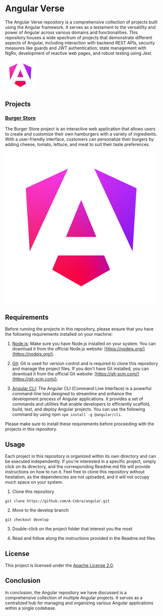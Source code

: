 # Angular Verse

<div>
  <p>
    The Angular Verse repository is a comprehensive collection of projects built using the Angular framework. It serves as a testament to the versatility and power of Angular across various domains and functionalities. This repository houses a wide spectrum of projects that demonstrate different aspects of Angular, including interaction with backend REST APIs, security measures like guards and JWT authentication, state management with NgRx, development of reactive web pages, and robust testing using Jest.
  </p>
  <img src="./github-profile-fetcher/src/assets/images/angular_gradient.png" width="100px" >
</div>

## Projects

### [Burger Store](./burger-store)

The Burger Store project is an interactive web application that allows users to create and customize their own hamburgers with a variety of ingredients. With a user-friendly interface, customers can personalize their burgers by adding cheese, tomato, lettuce, and meat to suit their taste preferences.

<img src="./github-profile-fetcher/src/assets/images/angular_gradient.png" width= "500px">
<!-- Add image here  -->

## Requirements

Before running the projects in this repository, please ensure that you have the following requirements installed on your machine:

1. [Node.js](https://nodejs.org/): Make sure you have Node.js installed on your system. You can download it from the official Node.js website: [https://nodejs.org/](https://nodejs.org/).

2. [Git](https://git-scm.com/): Git is used for version control and is required to clone this repository and manage the project files. If you don't have Git installed, you can download it from the official Git website: [https://git-scm.com/](https://git-scm.com/).

3. [Angular CLI](https://angular.io/cli): The Angular CLI (Command Line Interface) is a powerful command-line tool designed to streamline and enhance the development process of Angular applications. It provides a set of commands and utilities that enable developers to efficiently scaffold, build, test, and deploy Angular projects. You can use the following command by using npm `npm install -g @angular/cli`.

Please make sure to install these requirements before proceeding with the projects in this repository.

## Usage

Each project in this repository is organized within its own directory and can be executed independently. If you're interested in a specific project, simply click on its directory, and the corresponding Readme.md file will provide instructions on how to run it. Feel free to clone this repository without hesitation, as the dependencies are not uploaded, and it will not occupy much space on your system.

1. Clone this repository

```
git clone https://github.com/A-Cobra/angular.git
```

2. Move to the develop branch

```
git checkout develop
```

3. Double-click on the project folder that interest you the most

4. Read and follow along the instructions provided in the Readme.md files

## License

This project is licensed under the [Apache License 2.0](./LICENSE).

## Conclusion

In conclusion, the Angular repository we have discussed is a comprehensive collection of multiple Angular projects. It serves as a centralized hub for managing and organizing various Angular applications within a single codebase.
